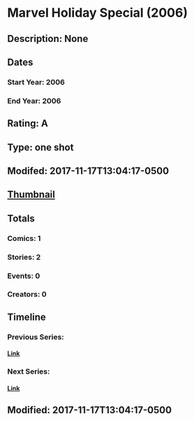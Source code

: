 # Marvel Holiday Special (2006)
## Description: None
## Dates
### Start Year: 2006
### End Year: 2006
## Rating: A
## Type: one shot
## Modifed: 2017-11-17T13:04:17-0500
## [Thumbnail](http://i.annihil.us/u/prod/marvel/i/mg/9/20/4bad469161da6.jpg)
## Totals
### Comics: 1
### Stories: 2
### Events: 0
### Creators: 0
## Timeline
### Previous Series: 
#### [Link]()
### Next Series: 
#### [Link]()
## Modified: 2017-11-17T13:04:17-0500